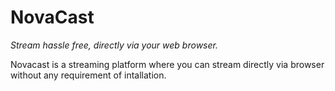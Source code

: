 # NovaCast

_Stream hassle free, directly via your web browser._

Novacast is a streaming platform where you can stream directly via browser without any requirement of intallation.
